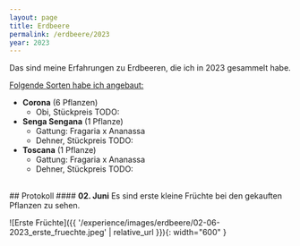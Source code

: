 ```yaml
---
layout: page
title: Erdbeere
permalink: /erdbeere/2023
year: 2023
---
```


Das sind meine Erfahrungen zu Erdbeeren, die ich in 2023 gesammelt habe.

<u>Folgende Sorten habe ich angebaut:</u>

- **Corona** (6 Pflanzen)
    - Obi, Stückpreis TODO:
- **Senga Sengana** (1 Pflanze)
    - Gattung: Fragaria x Ananassa
    - Dehner, Stückpreis TODO:
- **Toscana** (1 Pflanze)
    - Gattung: Fragaria x Ananassa
    - Dehner, Stückpreis TODO:

<br>
## Protokoll
#### <b>02. Juni</b>
Es sind erste kleine Früchte bei den gekauften Pflanzen zu sehen.

![Erste Früchte]({{ '/experience/images/erdbeere/02-06-2023_erste_fruechte.jpeg' | relative_url }}){: width="600" }
